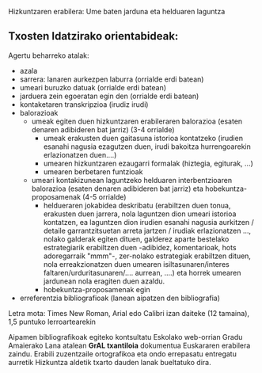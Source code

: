 Hizkuntzaren erabilera: Ume baten jarduna eta helduaren laguntza

## Txosten Idatzirako orientabideak:

Agertu beharreko atalak:

+ azala
+ sarrera: lanaren aurkezpen laburra (orrialde erdi batean)
+ umeari buruzko datuak (orrialde erdi batean)
+ jarduera zein egoeratan egin den (orrialde erdi batean)
+ kontaketaren transkripzioa (irudiz irudi)
+ balorazioak
	+ umeak egiten duen hizkuntzaren erabileraren balorazioa (esaten denaren adibideren bat jarriz) (3-4 orrialde)
		+ umeak erakusten duen gaitasuna istorioa kontatzeko (irudien esanahi nagusia ezagutzen duen, irudi bakoitza hurrengoarekin erlazionatzen duen....)
		+ umearen hizkuntzaren ezaugarri formalak (hiztegia, egiturak, ...)
		+ umearen berbetaren funtzioak
	+ umeari kontakizunean laguntzeko helduaren interbentzioaren balorazioa (esaten denaren adibideren bat jarriz) eta hobekuntza-proposamenak (4-5 orrialde)
		* heldueraren jokabidea deskribatu (erabiltzen duen tonua, erakusten duen jarrera, nola laguntzen dion umeari istorioa kontatzen, ea laguntzen dion irudien esanahi nagusia aurkitzen / detaile garrantzitsuetan arreta jartzen / irudiak erlazionatzen ..., nolako galderak egiten dituen, galderez aparte bestelako estrategiarik
erabiltzen duen -adibidez, komentarioak, hots adoregarraik "mmm"-, zer-nolako estrategiak erabiltzen dituen, nola erreakzionatzen duen umearen isiltasunaren/interes faltaren/urduritasunaren/.... aurrean, ....) eta horrek umearen jardunean nola eragiten duen azaldu.
		* hobekuntza-proposamenak egin
+ erreferentzia bibliografioak (lanean aipatzen den bibliografia)
 
Letra mota: Times New Roman, Arial edo Calibri izan daiteke (12 tamaina), 1,5 puntuko lerroartearekin

Aipamen bibliografikoak egiteko kontsultatu Eskolako web-orrian Gradu Amaierako Lana
atalean **GrAL txantiloia** dokumentua
Euskararen erabilera zaindu. Erabili zuzentzaile ortografikoa eta ondo errepasatu entregatu aurretik Hizkuntza aldetik txarto dauden lanak bueltatuko dira.
